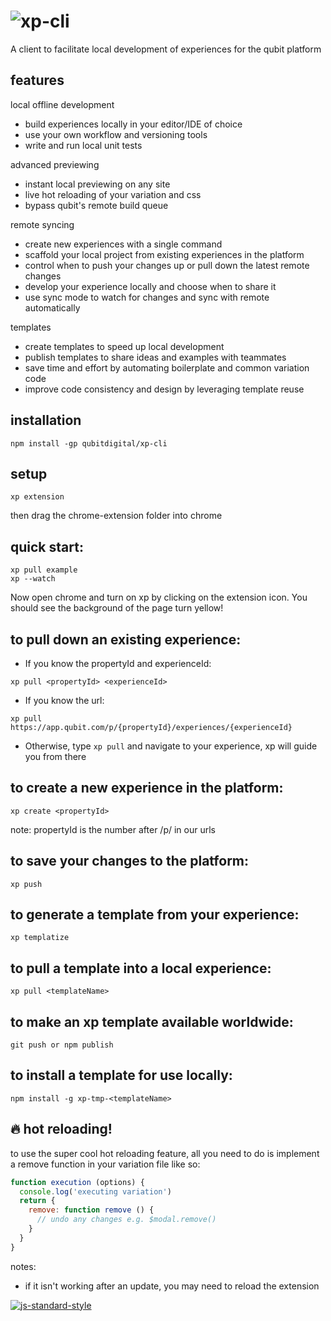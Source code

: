 # ![xp-cli](https://cloud.githubusercontent.com/assets/640611/18666410/a11b3394-7f23-11e6-99b5-5cbbca6da27f.png)

A client to facilitate local development of experiences for the qubit platform

## features

local offline development
- build experiences locally in your editor/IDE of choice
- use your own workflow and versioning tools
- write and run local unit tests

advanced previewing
- instant local previewing on any site
- live hot reloading of your variation and css
- bypass qubit's remote build queue

remote syncing
- create new experiences with a single command
- scaffold your local project from existing experiences in the platform
- control when to push your changes up or pull down the latest remote changes
- develop your experience locally and choose when to share it
- use sync mode to watch for changes and sync with remote automatically

templates
- create templates to speed up local development
- publish templates to share ideas and examples with teammates
- save time and effort by automating boilerplate and common variation code
- improve code consistency and design by leveraging template reuse


## installation

```
npm install -gp qubitdigital/xp-cli
```

## setup

```
xp extension
```
then drag the chrome-extension folder into chrome

## quick start:

```
xp pull example
xp --watch
```
Now open chrome and turn on xp by clicking on the extension icon. You should see the background of the page turn yellow!

## to pull down an existing experience:

- If you know the propertyId and experienceId:
```
xp pull <propertyId> <experienceId>
```
- If you know the url:
```
xp pull https://app.qubit.com/p/{propertyId}/experiences/{experienceId}
```
- Otherwise, type ``` xp pull ``` and navigate to your experience, xp will guide you from there

## to create a new experience in the platform:

```
xp create <propertyId>
```
note: propertyId is the number after /p/ in our urls

## to save your changes to the platform:

```
xp push
```

## to generate a template from your experience:

```
xp templatize
```

## to pull a template into a local experience:

```
xp pull <templateName>
```

## to make an xp template available worldwide:

```
git push or npm publish
```

## to install a template for use locally:

```
npm install -g xp-tmp-<templateName>
```

## :fire: hot reloading!
to use the super cool hot reloading feature, all you need to do is implement a remove function in your variation file like so:

```js
function execution (options) {
  console.log('executing variation')
  return {
    remove: function remove () {
      // undo any changes e.g. $modal.remove()
    }
  }
}
```

notes:
- if it isn't working after an update, you may need to reload the extension


[![js-standard-style](https://img.shields.io/badge/code%20style-standard-brightgreen.svg)](http://standardjs.com/)
